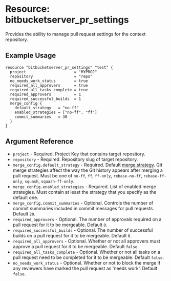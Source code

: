 # Resource: bitbucketserver_pr_settings

Provides the ability to manage pull request settings for the context repository.

## Example Usage

```hcl
resource "bitbucketserver_pr_settings" "test" {
  project                     = "MYPROJ"
  repository                  = "repo"
  no_needs_work_status        = true
  required_all_approvers      = true
  required_all_tasks_complete = true
  required_approvers          = 1
  required_successful_builds  = 1
  merge_config {
    default_strategy   = "no-ff"
    enabled_strategies = ["no-ff", "ff"]
    commit_summaries   = 30
  }
}
```

## Argument Reference

* `project` - Required. Project Key that contains target repository.
* `repository` - Required. Repository slug of target repository.
* `merge_config.default_strategy` - Required. Default [merge strategy](https://confluence.atlassian.com/bitbucketserver0717/pull-request-merge-strategies-1087535782.html?utm_campaign=in-app-help&amp%3Butm_source=stash&amp%3Butm_medium=in-app-help). Git merge strategies affect the way the Git history appears after merging a pull request. Must be one of `no-ff`, `ff`, `ff-only`, `rebase-no-ff`, `rebase-ff-only`, `squash`, `squash-ff-only`.
* `merge_config.enabled_strategies` - Required. List of enabled merge strategies. Must contain at least the strategy that you specify as the default one.
* `merge_config.commit_summaries` - Optional. Controls the number of commit summaries included in commit messages for pull requests. Default `20`.
* `required_approvers` - Optional. The number of approvals required on a pull request for it to be mergeable. Default `0`.
* `required_successful_builds` - Optional. The number of successful builds on a pull request for it to be mergeable. Default `0`.
* `required_all_approvers` - Optional. Whether or not all approvers must approve a pull request for it to be mergeable. Default `false`.
* `required_all_tasks_complete` - Optional. Whether or not all tasks on a pull request need to be completed for it to be mergeable. Default `false`.
* `no_needs_work_status` - Optional. Whether or not to block the merge if any reviewers have marked the pull request as 'needs work'. Default `false`.
